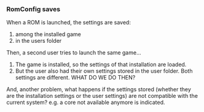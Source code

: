 ### RomConfig saves

When a ROM is launched, the settings are saved:

  1. among the installed game
  2. in the users folder

Then, a second user tries to launch the same game...

  1. The game is installed, so the settings of that installation are loaded.
  2. But the user also had their own settings stored in the user folder. Both
     settings are different. WHAT DO WE DO THEN?

And, another problem, what happens if the settings stored (whether they are the
installation settings or the user settings) are not compatible with the current
system? e.g. a core not available anymore is indicated.
   